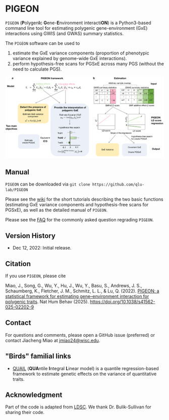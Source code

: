 # PIGEON
`PIGEON` (**P**olygen**I**c **G**ene-**E**nvironment interacti**ON**) is a Python3-based command line tool for estimating polygenic gene-environment (GxE) interactions using GWIS (and GWAS) summary statistics.

The `PIGEON` software can be used to
1. estimate the GxE variance components (proportion of phenotypic variance explained by genome-wide GxE interactions).
2. perform hypothesis-free scans for PGSxE across many PGS (without the need to calculate PGS).

![](https://github.com/qlu-lab/PIGEON/blob/main/figure/PIGEON_Fig1.png)


## Manual

`PIGEON` can be downloaded via `git clone https://github.com/qlu-lab/PIGEON`

Please see the [wiki](https://github.com/qlu-lab/PIGEON/wiki) for the short tutorials describing the two basic functions (estimating GxE variance components and hypothesis-free scans for PGSxE), as well as the detailed manual of `PIGEON`. 

Please see the [FAQ](https://github.com/qlu-lab/PIGEON/wiki/FAQ) for the commonly asked question regrading `PIGEON`. 

## Version History
* Dec 12, 2022: Initial release.


## Citation

If you use `PIGEON`, please cite 

Miao, J., Song, G., Wu, Y., Hu, J., Wu, Y., Basu, S., Andrews, J. S., Schaumberg, K., Fletcher, J. M., Schmitz, L. L., & Lu, Q. (2022). [PIGEON: a statistical framework for estimating gene–environment interaction for polygenic traits](https://www.nature.com/articles/s41562-025-02202-9). Nat Hum Behav (2025). https://doi.org/10.1038/s41562-025-02202-9

## Contact

For questions and comments, please open a GitHub issue (preferred) or contact Jiacheng Miao at jmiao24@wisc.edu.

## "Birds" familial links
* [QUAIL](https://github.com/qlu-lab/QUAIL) (**QUA**ntile **I**ntegral **L**inear model) is a quantile regression-based framework to estimate genetic effects on the variance of quantitative traits.

## Acknowledgment

Part of the code is adapted from [LDSC](https://github.com/bulik/ldsc). We thank Dr. Bulik-Sullivan for sharing their code.
